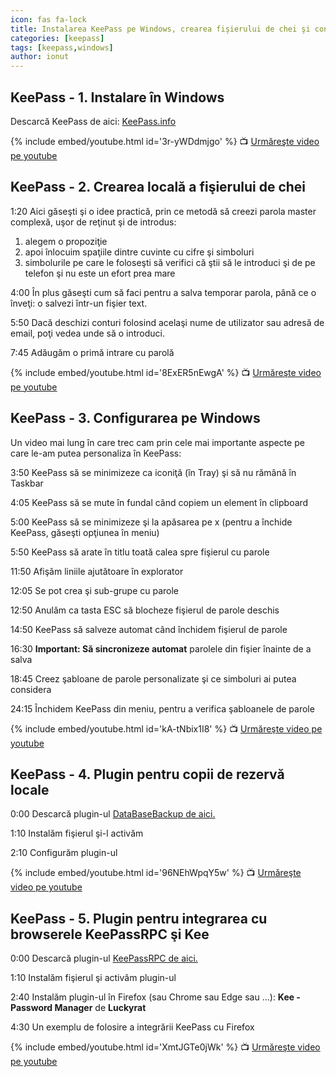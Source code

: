 ```yaml
---
icon: fas fa-lock
title: Instalarea KeePass pe Windows, crearea fişierului de chei şi configurarea, plugin-uri
categories: [keepass]
tags: [keepass,windows]
author: ionut
---
```


## KeePass - 1. Instalare în Windows

Descarcă KeePass de aici: [KeePass.info](https://keepass.info/download.html)

{% include embed/youtube.html id='3r-yWDdmjgo' %}
📺 [Urmăreşte video pe youtube](https://www.youtube.com/watch?v=3r-yWDdmjgo)


## KeePass - 2. Crearea locală a fişierului de chei

1:20 Aici găseşti şi o idee practică, prin ce metodă să creezi parola master complexă, uşor de reţinut şi de introdus:
1. alegem o propoziţie
2. apoi înlocuim spaţiile dintre cuvinte cu cifre şi simboluri
3. simbolurile pe care le foloseşti să verifici că ştii să le introduci şi de pe telefon şi nu este un efort prea mare

4:00 În plus găseşti cum să faci pentru a salva temporar parola, până ce o înveţi: o salvezi într-un fişier text.

5:50 Dacă deschizi conturi folosind acelaşi nume de utilizator sau adresă de email, poţi vedea unde să o introduci.

7:45 Adăugăm o primă intrare cu parolă

{% include embed/youtube.html id='8ExER5nEwgA' %}
📺 [Urmăreşte video pe youtube](https://www.youtube.com/watch?v=8ExER5nEwgA)


## KeePass - 3. Configurarea pe Windows

Un video mai lung în care trec cam prin cele mai importante aspecte pe care le-am putea personaliza în KeePass:

3:50 KeePass să se minimizeze ca iconiţă (în Tray) şi să nu rămână în Taskbar

4:05 KeePass să se mute în fundal când copiem un element în clipboard

5:00 KeePass să se minimizeze şi la apăsarea pe x (pentru a închide KeePass, găseşti opţiunea în meniu)

5:50 KeePass să arate în titlu toată calea spre fişierul cu parole

11:50 Afişăm liniile ajutătoare în explorator

12:05 Se pot crea şi sub-grupe cu parole

12:50 Anulăm ca tasta ESC să blocheze fişierul de parole deschis

14:50 KeePass să salveze automat când închidem fişierul de parole

16:30 **Important: Să sincronizeze automat** parolele din fişier înainte de a salva

18:45 Creez şabloane de parole personalizate şi ce simboluri ai putea considera

24:15 Închidem KeePass din meniu, pentru a verifica şabloanele de parole

{% include embed/youtube.html id='kA-tNbix1I8' %}
📺 [Urmăreşte video pe youtube](https://www.youtube.com/watch?v=kA-tNbix1I8)

## KeePass - 4. Plugin pentru copii de rezervă locale

0:00 Descarcă plugin-ul [DataBaseBackup de aici.](https://keepass.info/plugins.html#databasebackup)

1:10 Instalăm fişierul şi-l activăm

2:10 Configurăm plugin-ul

{% include embed/youtube.html id='96NEhWpqY5w' %}
📺 [Urmăreşte video pe youtube](https://www.youtube.com/watch?v=96NEhWpqY5w)


## KeePass - 5. Plugin pentru integrarea cu browserele KeePassRPC şi Kee

0:00 Descarcă plugin-ul [KeePassRPC de aici.](https://github.com/kee-org/keepassrpc/releases)

1:10 Instalăm fişierul şi activăm plugin-ul

2:40 Instalăm plugin-ul în Firefox (sau Chrome sau Edge sau ...): **Kee - Password Manager** de **Luckyrat**

4:30 Un exemplu de folosire a integrării KeePass cu Firefox

{% include embed/youtube.html id='XmtJGTe0jWk' %}
📺 [Urmăreşte video pe youtube](https://www.youtube.com/watch?v=XmtJGTe0jWk)

